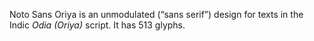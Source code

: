 Noto Sans Oriya is an unmodulated (“sans serif”) design for texts in the Indic _Odia (Oriya)_ script. It has 513 glyphs.